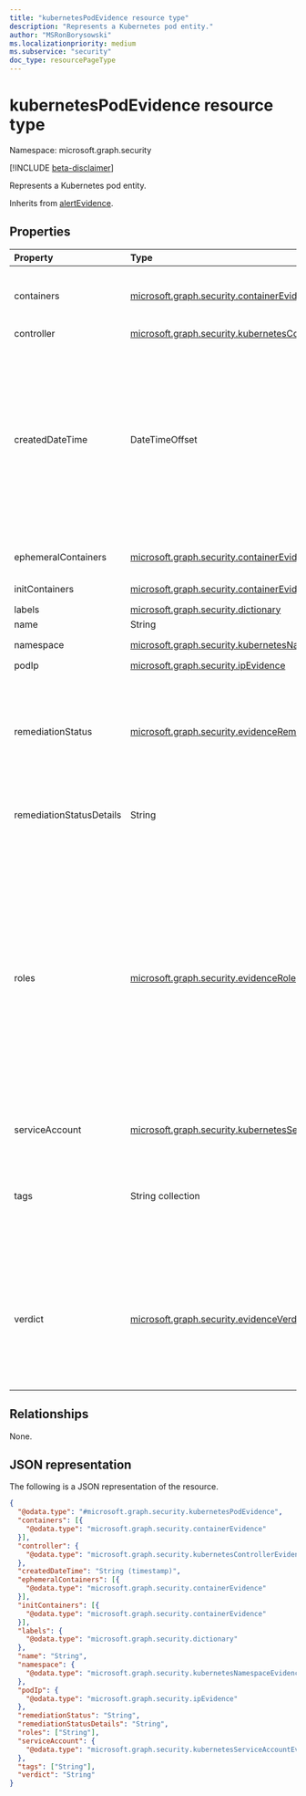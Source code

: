 ```yaml
---
title: "kubernetesPodEvidence resource type"
description: "Represents a Kubernetes pod entity."
author: "MSRonBorysowski"
ms.localizationpriority: medium
ms.subservice: "security"
doc_type: resourcePageType
---
```


# kubernetesPodEvidence resource type

Namespace: microsoft.graph.security

[!INCLUDE [beta-disclaimer](../../includes/beta-disclaimer.md)]

Represents a Kubernetes pod entity.

Inherits from [alertEvidence](../resources/security-alertevidence.md).

## Properties

| Property                 | Type                                                                                                                          | Description                                                                                                                                                                                                                                                                                                                                                                                                                                                                            |
|:-------------------------|:------------------------------------------------------------------------------------------------------------------------------|:---------------------------------------------------------------------------------------------------------------------------------------------------------------------------------------------------------------------------------------------------------------------------------------------------------------------------------------------------------------------------------------------------------------------------------------------------------------------------------------|
| containers               | [microsoft.graph.security.containerEvidence](./security-containerevidence.md) collection                                      | The list of pod containers which are not _init_ or _ephemeral_ containers.                                                                                                                                                                                                                                                                                                                                                                                                             |
| controller               | [microsoft.graph.security.kubernetesControllerEvidence](./security-kubernetescontrollerevidence.md)                           | The pod controller.                                                                                                                                                                                                                                                                                                                                                                                                                                                                    |
| createdDateTime          | DateTimeOffset                                                                                                                | The date and time when the evidence was created and added to the alert. The Timestamp type represents date and time information using ISO 8601 format and is always in UTC time. For example, midnight UTC on Jan 1, 2014 is `2014-01-01T00:00:00Z`. Inherited from [alertEvidence](../resources/security-alertevidence.md).                                                                                                                                                           |
| ephemeralContainers      | [microsoft.graph.security.containerEvidence](./security-containerevidence.md) collection                                      | The list of pod _ephemeral_ containers.                                                                                                                                                                                                                                                                                                                                                                                                                                                |
| initContainers           | [microsoft.graph.security.containerEvidence](./security-containerevidence.md) collection                                      | The list of pod _init_ containers.                                                                                                                                                                                                                                                                                                                                                                                                                                                     |
| labels                   | [microsoft.graph.security.dictionary](./security-dictionary.md)                                                               | The pod labels.                                                                                                                                                                                                                                                                                                                                                                                                                                                                        |
| name                     | String                                                                                                                        | The pod name.                                                                                                                                                                                                                                                                                                                                                                                                                                                                          |
| namespace                | [microsoft.graph.security.kubernetesNamespaceEvidence](./security-kubernetesnamespaceevidence.md)                             | The pod namespace.                                                                                                                                                                                                                                                                                                                                                                                                                                                                     |
| podIp                    | [microsoft.graph.security.ipEvidence](./security-ipevidence.md)                                                               | The pod IP.                                                                                                                                                                                                                                                                                                                                                                                                                                                                            |
| remediationStatus        | [microsoft.graph.security.evidenceRemediationStatus](../resources/security-alertevidence.md#evidenceremediationstatus-values) | Status of the remediation action taken. The possible values are: `none`, `remediated`, `prevented`, `blocked`, `notFound`, `unknownFutureValue`. Inherited from [alertEvidence](../resources/security-alertevidence.md).                                                                                                                                                                                                                                                               |
| remediationStatusDetails | String                                                                                                                        | Details about the remediation status. Inherited from [alertEvidence](../resources/security-alertevidence.md).                                                                                                                                                                                                                                                                                                                                                                          |
| roles                    | [microsoft.graph.security.evidenceRole](../resources/security-alertevidence.md#evidencerole-values) collection                | One or more roles that an evidence entity represents in an alert. For example, an IP address that is associated with an attacker has the evidence role `Attacker`. Possible values are: `unknown`, `contextual`, `scanned`, `source`, `destination`, `created`, `added`, `compromised`, `edited`, `attacked`, `attacker`, `commandAndControl`, `loaded`, `suspicious`, `policyViolator`, `unknownFutureValue`. Inherited from [alertEvidence](../resources/security-alertevidence.md). |
| serviceAccount           | [microsoft.graph.security.kubernetesServiceAccountEvidence](./security-kubernetesserviceaccountevidence.md)                   | The pod service account.                                                                                                                                                                                                                                                                                                                                                                                                                                                               |
| tags                     | String collection                                                                                                             | Array of custom tags associated with an evidence instance. For example, to denote a group of devices or high value assets. Inherited from [alertEvidence](../resources/security-alertevidence.md).                                                                                                                                                                                                                                                                                     |
| verdict                  | [microsoft.graph.security.evidenceVerdict](../resources/security-alertevidence.md#evidenceverdict-values)                     | The decision reached by automated investigation. The possible values are: `unknown`, `suspicious`, `malicious`, `noThreatsFound`, `unknownFutureValue`. Inherited from [alertEvidence](../resources/security-alertevidence.md).                                                                                                                                                                                                                                                        |

## Relationships

None.

## JSON representation

The following is a JSON representation of the resource.
<!-- {
  "blockType": "resource",
  "@odata.type": "microsoft.graph.security.kubernetesPodEvidence"
}
-->
``` json
{
  "@odata.type": "#microsoft.graph.security.kubernetesPodEvidence",
  "containers": [{
    "@odata.type": "microsoft.graph.security.containerEvidence"
  }],
  "controller": {
    "@odata.type": "microsoft.graph.security.kubernetesControllerEvidence"
  },
  "createdDateTime": "String (timestamp)",
  "ephemeralContainers": [{
    "@odata.type": "microsoft.graph.security.containerEvidence"
  }],
  "initContainers": [{
    "@odata.type": "microsoft.graph.security.containerEvidence"
  }],
  "labels": {
    "@odata.type": "microsoft.graph.security.dictionary"
  },
  "name": "String",
  "namespace": {
    "@odata.type": "microsoft.graph.security.kubernetesNamespaceEvidence"
  },
  "podIp": {
    "@odata.type": "microsoft.graph.security.ipEvidence"
  },
  "remediationStatus": "String",
  "remediationStatusDetails": "String",
  "roles": ["String"],
  "serviceAccount": {
    "@odata.type": "microsoft.graph.security.kubernetesServiceAccountEvidence"
  },
  "tags": ["String"],
  "verdict": "String"
}
```
